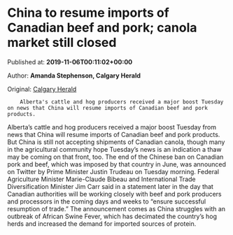 
# China to resume imports of Canadian beef and pork; canola market still closed

Published at: **2019-11-06T00:11:02+00:00**

Author: **Amanda Stephenson, Calgary Herald**

Original: [Calgary Herald](https://calgaryherald.com/business/business-wire/china-to-resume-imports-of-canadian-beef-and-pork)


        Alberta's cattle and hog producers received a major boost Tuesday on news that China will resume imports of Canadian beef and pork products.
      
Alberta’s cattle and hog producers received a major boost Tuesday from news that China will resume imports of Canadian beef and pork products.
But China is still not accepting shipments of Canadian canola, though many in the agricultural community hope Tuesday’s news is an indication a thaw may be coming on that front, too.
The end of the Chinese ban on Canadian pork and beef, which was imposed by that country in June, was announced on Twitter by Prime Minister Justin Trudeau on Tuesday morning. Federal Agriculture Minister Marie-Claude Bibeau and International Trade Diversification Minister Jim Carr said in a statement later in the day that Canadian authorities will be working closely with beef and pork producers and processors in the coming days and weeks to “ensure successful resumption of trade.”
The announcement comes as China struggles with an outbreak of African Swine Fever, which has decimated the country’s hog herds and increased the demand for imported sources of protein.
